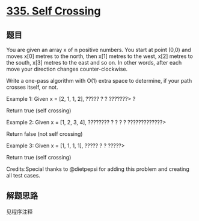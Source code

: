 # [335. Self Crossing](https://leetcode.com/problems/self-crossing/)

## 题目

You are given an array x of n positive numbers. You start at point (0,0) and moves x[0] metres to the north, then x[1] metres to the west, x[2] metres to the south, x[3] metres to the east and so on. In other words, after each move your direction changes counter-clockwise.

Write a one-pass algorithm with O(1) extra space to determine, if your path crosses itself, or not.

Example 1:
Given x = [2, 1, 1, 2],
?????
?   ?
???????>
    ?

Return true (self crossing)

Example 2:
Given x = [1, 2, 3, 4],
????????
?      ?
?
?
?????????????>

Return false (not self crossing)

Example 3:
Given x = [1, 1, 1, 1],
?????
?   ?
?????>

Return true (self crossing)

Credits:Special thanks to @dietpepsi for adding this problem and creating all test cases.

## 解题思路

见程序注释
